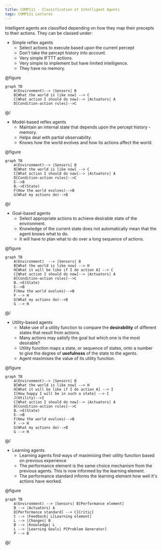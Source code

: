 ```yaml
---
title: COMP111 - Classification of Intelligent Agents
tags: COMP111 Lectures
---
```

Intelligent agents are classified depending on how they map their precepts to their actions. They can be classed under:

* Simple reflex agents
	* Select actions to execute based upon the current percept
	* Don't take the percept history into account.
	* Very simple IFTTT actions.
	* Very simple to implement but have limited intelligence.
	* They have no memory.

@figure
```mermaid
graph TB
    A(Environment)--> |Sensors| B
    B[What the world is like now] --> C
    C[What action I should do now]--> |Actuators| A
    D[Condition-action rules]-->C
```
@/

* Model-based reflex agents
	* Maintain an internal state that depends upon the percept history - memory.
	* Helps deal with partial observability.
	* Knows how the world evolves and how its actions affect the world.

@figure
```mermaid
graph TB
    A(Environment)--> |Sensors| B
    B[What the world is like now] --> C
    C[What action I should do now]--> |Actuators| A
    D[Condition-action rules]-->C
    E-->B
    B.->E(State)
    F(How the world evolves)-->B
    G(What my actions do)-->B
```
@/

* Goal-based agents
	* Select appropriate actions to achieve desirable state of the environment.
	* Knowledge of the current state does not automatically mean that the agent knows what to do.
	* It will have to plan what to do over a long sequence of actions.

@figure
```mermaid
graph TB
    A(Environment)  --> |Sensors| B
    B[What the world is like now] --> H
    H[What it will be like if I do action A] --> C
    C[What action I should do now]--> |Actuators| A
    D[Condition-action rules]-->C
    B.->E(State)
    E-->B
    F(How the world evolves)-->B
    F --> H
    G(What my actions do)-->B
    G --> H
```
@/

* Utility-based agents
	* Make use of a utility function to compare the **desirability** of different states that result from actions.
	* Many actions may satisfy the goal but which one is the most desirable?
	* Utility function maps a state, or sequence of states, onto a number to give the degree of **usefulness** of the state to the agents.
	* Agent maximises the value of its utility function.

@figure
```mermaid
graph TB
    A(Environment)--> |Sensors| B
    B[What the world is like now] --> H
    H[What it will be like if I do action A] --> I
    I[How happy I will be in such a state] --> C
    J(Utility)-->I
    C[What action I should do now]--> |Actuators| A
    D[Condition-action rules]-->C
    B.->E(State)
    E-->B
    F(How the world evolves)-->B
    F --> H
    G(What my actions do)-->B
    G --> H
```
@/

* Learning agents
	* Learning agents find ways of maximising their utility function based on previous experience
	* The performance element is the same choice mechanism from the previous agents. This is now informed by the learning element.
	* The performance standard informs the learning element how well it's actions have worked.

@figure
```mermaid
graph TB
	A(Environment) --> |Sensors| B[Performance element]
	B --> |Actuators| A
	D[Performance standard] --> C[Critic]
	C --> |Feedback| L[Learning element]
	L --> |Changes| B
	B --> |Knowledge| L
	L --> |Learning Goals| P[Problem Generator]
	P --> B
```
@/
